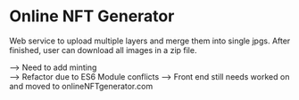 # Online NFT Generator 

Web service to upload multiple layers and merge them into single jpgs. After finished, user can download all images in a zip file. 

  --> Need to add minting  
  --> Refactor due to ES6 Module conflicts 
  --> Front end still needs worked on and moved to onlineNFTgenerator.com
